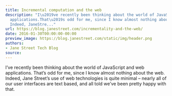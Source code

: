 ```yaml
---
title: Incremental computation and the web
description: "I\u2019ve recently been thinking about the world of JavaScript and web
  applications.That\u2019s odd for me, since I know almost nothing about the web.
  Indeed, JaneStre..."
url: https://blog.janestreet.com/incrementality-and-the-web/
date: 2016-01-30T00:00:00-00:00
preview_image: https://blog.janestreet.com/static/img/header.png
authors:
- Jane Street Tech Blog
source:
---
```


<p>I&rsquo;ve recently been thinking about the world of JavaScript and web applications.
That&rsquo;s odd for me, since I know almost nothing about the web. Indeed, Jane
Street&rsquo;s use of web technologies is quite minimal &ndash; nearly all of our user
interfaces are text based, and all told we&rsquo;ve been pretty happy with that.</p>


